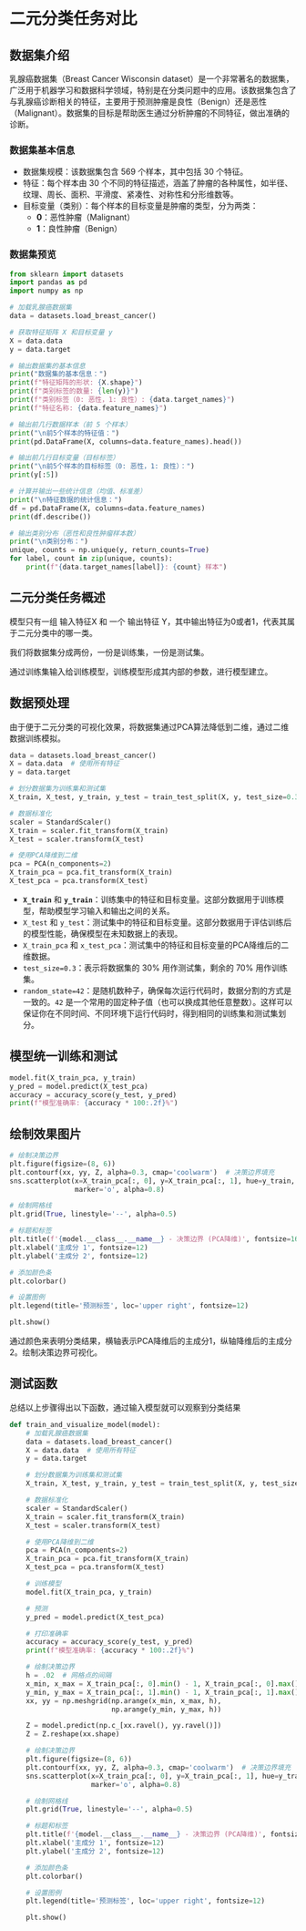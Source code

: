 # 二元分类任务对比

## 数据集介绍

乳腺癌数据集（Breast Cancer Wisconsin dataset）是一个非常著名的数据集，广泛用于机器学习和数据科学领域，特别是在分类问题中的应用。该数据集包含了与乳腺癌诊断相关的特征，主要用于预测肿瘤是良性（Benign）还是恶性（Malignant）。数据集的目标是帮助医生通过分析肿瘤的不同特征，做出准确的诊断。

### 数据集基本信息

- 数据集规模：该数据集包含 569 个样本，其中包括 30 个特征。
- 特征：每个样本由 30 个不同的特征描述，涵盖了肿瘤的各种属性，如半径、纹理、周长、面积、平滑度、紧凑性、对称性和分形维数等。
- 目标变量（类别）：每个样本的目标变量是肿瘤的类型，分为两类：
    - **0**：恶性肿瘤（Malignant）
    - **1**：良性肿瘤（Benign）

### 数据集预览

```python
from sklearn import datasets
import pandas as pd
import numpy as np

# 加载乳腺癌数据集
data = datasets.load_breast_cancer()

# 获取特征矩阵 X 和目标变量 y
X = data.data
y = data.target

# 输出数据集的基本信息
print("数据集的基本信息：")
print(f"特征矩阵的形状: {X.shape}")
print(f"类别标签的数量: {len(y)}")
print(f"类别标签（0: 恶性，1: 良性）: {data.target_names}")
print(f"特征名称: {data.feature_names}")

# 输出前几行数据样本（前 5 个样本）
print("\n前5个样本的特征值：")
print(pd.DataFrame(X, columns=data.feature_names).head())

# 输出前几行目标变量（目标标签）
print("\n前5个样本的目标标签（0: 恶性，1: 良性）：")
print(y[:5])

# 计算并输出一些统计信息（均值、标准差）
print("\n特征数据的统计信息：")
df = pd.DataFrame(X, columns=data.feature_names)
print(df.describe())

# 输出类别分布（恶性和良性肿瘤样本数）
print("\n类别分布：")
unique, counts = np.unique(y, return_counts=True)
for label, count in zip(unique, counts):
    print(f"{data.target_names[label]}: {count} 样本")
```

## 二元分类任务概述

模型只有一组 输入特征X 和 一个 输出特征 Y，其中输出特征为0或者1，代表其属于二元分类中的哪一类。

我们将数据集分成两份，一份是训练集，一份是测试集。

通过训练集输入给训练模型，训练模型形成其内部的参数，进行模型建立。

## **数据预处理**

由于便于二元分类的可视化效果，将数据集通过PCA算法降低到二维，通过二维数据训练模拟。

```python
data = datasets.load_breast_cancer()
X = data.data  # 使用所有特征
y = data.target

# 划分数据集为训练集和测试集
X_train, X_test, y_train, y_test = train_test_split(X, y, test_size=0.3, random_state=42)

# 数据标准化
scaler = StandardScaler()
X_train = scaler.fit_transform(X_train)
X_test = scaler.transform(X_test)

# 使用PCA降维到二维
pca = PCA(n_components=2)
X_train_pca = pca.fit_transform(X_train)
X_test_pca = pca.transform(X_test)
```

- **`X_train`** 和 **`y_train`**：训练集中的特征和目标变量。这部分数据用于训练模型，帮助模型学习输入和输出之间的关系。
- `X_test` 和 `y_test`：测试集中的特征和目标变量。这部分数据用于评估训练后的模型性能，确保模型在未知数据上的表现。
- `X_train_pca` 和 `x_test_pca`：测试集中的特征和目标变量的PCA降维后的二维数据。
- `test_size=0.3`：表示将数据集的 30% 用作测试集，剩余的 70% 用作训练集。
- `random_state=42`：是随机数种子，确保每次运行代码时，数据分割的方式是一致的。`42` 是一个常用的固定种子值（也可以换成其他任意整数）。这样可以保证你在不同时间、不同环境下运行代码时，得到相同的训练集和测试集划分。

## 模型统一训练和测试

```python
model.fit(X_train_pca, y_train)
y_pred = model.predict(X_test_pca)
accuracy = accuracy_score(y_test, y_pred)
print(f"模型准确率: {accuracy * 100:.2f}%")
```

## 绘制效果图片

```python
# 绘制决策边界
plt.figure(figsize=(8, 6))
plt.contourf(xx, yy, Z, alpha=0.3, cmap='coolwarm')  # 决策边界填充
sns.scatterplot(x=X_train_pca[:, 0], y=X_train_pca[:, 1], hue=y_train, palette='coolwarm', s=100, edgecolor='k',
                marker='o', alpha=0.8)

# 绘制网格线
plt.grid(True, linestyle='--', alpha=0.5)

# 标题和标签
plt.title(f'{model.__class__.__name__} - 决策边界 (PCA降维)', fontsize=16)
plt.xlabel('主成分 1', fontsize=12)
plt.ylabel('主成分 2', fontsize=12)

# 添加颜色条
plt.colorbar()

# 设置图例
plt.legend(title='预测标签', loc='upper right', fontsize=12)

plt.show()
```

通过颜色来表明分类结果，横轴表示PCA降维后的主成分1，纵轴降维后的主成分2。绘制决策边界可视化。

## 测试函数

总结以上步骤得出以下函数，通过输入模型就可以观察到分类结果

```python
def train_and_visualize_model(model):
    # 加载乳腺癌数据集
    data = datasets.load_breast_cancer()
    X = data.data  # 使用所有特征
    y = data.target

    # 划分数据集为训练集和测试集
    X_train, X_test, y_train, y_test = train_test_split(X, y, test_size=0.3, random_state=42)

    # 数据标准化
    scaler = StandardScaler()
    X_train = scaler.fit_transform(X_train)
    X_test = scaler.transform(X_test)

    # 使用PCA降维到二维
    pca = PCA(n_components=2)
    X_train_pca = pca.fit_transform(X_train)
    X_test_pca = pca.transform(X_test)

    # 训练模型
    model.fit(X_train_pca, y_train)

    # 预测
    y_pred = model.predict(X_test_pca)

    # 打印准确率
    accuracy = accuracy_score(y_test, y_pred)
    print(f"模型准确率: {accuracy * 100:.2f}%")

    # 绘制决策边界
    h = .02  # 网格点的间隔
    x_min, x_max = X_train_pca[:, 0].min() - 1, X_train_pca[:, 0].max() + 1
    y_min, y_max = X_train_pca[:, 1].min() - 1, X_train_pca[:, 1].max() + 1
    xx, yy = np.meshgrid(np.arange(x_min, x_max, h),
                         np.arange(y_min, y_max, h))

    Z = model.predict(np.c_[xx.ravel(), yy.ravel()])
    Z = Z.reshape(xx.shape)

    # 绘制决策边界
    plt.figure(figsize=(8, 6))
    plt.contourf(xx, yy, Z, alpha=0.3, cmap='coolwarm')  # 决策边界填充
    sns.scatterplot(x=X_train_pca[:, 0], y=X_train_pca[:, 1], hue=y_train, palette='coolwarm', s=100, edgecolor='k',
                    marker='o', alpha=0.8)

    # 绘制网格线
    plt.grid(True, linestyle='--', alpha=0.5)

    # 标题和标签
    plt.title(f'{model.__class__.__name__} - 决策边界 (PCA降维)', fontsize=16)
    plt.xlabel('主成分 1', fontsize=12)
    plt.ylabel('主成分 2', fontsize=12)

    # 添加颜色条
    plt.colorbar()

    # 设置图例
    plt.legend(title='预测标签', loc='upper right', fontsize=12)

    plt.show()
```